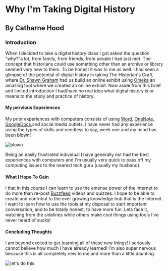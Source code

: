 # Why I'm Taking Digital History
## By Catharne Hood
### Introduction

When I decided to take a digital history class I got asked the question "why?"a lot, from family, from friends, from people I had just met.  The concept that historians could use something other than an archive or library seemed very new to them.  To be honest it was to me as well.  I had seen a glimpse of the potential of digital history in taking The Historian's Craft, where [Dr. Shawn Graham](http://electricarchaeology.ca/about/) had us build an online exhibit using [Omeka](http://omeka.org/) an amazing tool where we created an online exhibit.  Now aside from this brief and limited introduction I had/have no real idea what digital history is or means to the study and practice of history.

#### **My pervious Experiences**

My prior experiences with computers consists of using [Word](http://www.microsoftstore.com/store/msca/en_CA/list/All-Office-apps/categoryID.64519300?tduid=(664a94fcb2d82738d9b65df6a028366e)(240780)(2316686)(1UzQjzPXg9U-Ux648.n7K6gsg4VjpgyW.w)), [OneNote](https://www.onenote.com/), [GoogleDocs](https://www.google.ca/docs/about/),and social media outlets.  I have never had any experience using the types of skills and needless to say, week one and my mind has been blown! 

![blown](http://cdn.meme.am/instances/500x/61008934.jpg "jackie chan mind blown") 

Being an easily frustrated individual I have generally not had the best experiences with computers and I'm usually very quick to pass off my computing issues to the nearest tech guru (usually my husband).  

#### **What I Hope To Gain**

I that in this course I can learn to use the emense power of the internet to do more than re-post [Buzzfeed](http://www.buzzfeed.com/) videos and quizzes.  I hope to be able to create and contribut to the ever growing knowledge hub that is the Internet.  I want to learn how to use the tools at my disposal to start important conversation, and to be totally honest, to have more fun.  Lets face it, watching from the sidelines while others make cool things using tools I've never heard of sucks!

#### **Concluding Thoughts**

I am beyond excited to get learning all of these new things! I seriously cannot believe how much I have already learned! I'm also super nervous because this is all completely new to me and more than a little daunting.  

![let's do this](http://cdn.meme.am/instances/500x/55256315.jpg "let's do this") 






















  
 

